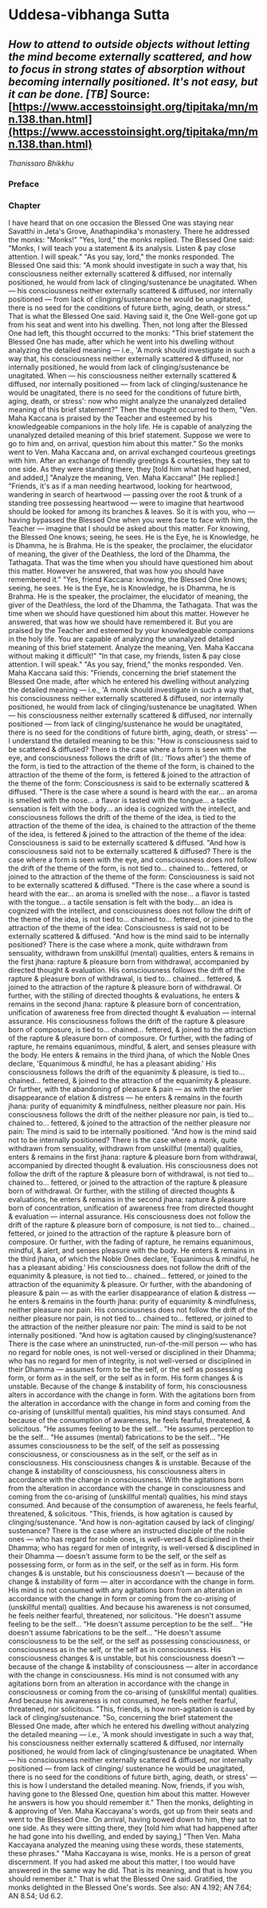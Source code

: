 # Uddesa-vibhanga Sutta
*How to attend to outside objects without letting the mind become externally scattered, and how to focus in strong states of absorption without becoming internally positioned. It's not easy, but it can be done. [TB]*
Source: [https://www.accesstoinsight.org/tipitaka/mn/mn.138.than.html](https://www.accesstoinsight.org/tipitaka/mn/mn.138.than.html)
---
*Thanissaro Bhikkhu*
### Preface
### Chapter
I have heard that on one occasion the Blessed One was staying near Savatthi in Jeta's Grove, Anathapindika's monastery. There he addressed the monks: "Monks!"
"Yes, lord," the monks replied.
The Blessed One said: "Monks, I will teach you a statement & its analysis. Listen & pay close attention. I will speak."
"As you say, lord," the monks responded.
The Blessed One said this: "A monk should investigate in such a way that, his consciousness neither externally scattered & diffused, nor internally positioned, he would from lack of clinging/sustenance be unagitated. When — his consciousness neither externally scattered & diffused, nor internally positioned — from lack of clinging/sustenance he would be unagitated, there is no seed for the conditions of future birth, aging, death, or stress."
That is what the Blessed One said. Having said it, the One Well-gone got up from his seat and went into his dwelling.
Then, not long after the Blessed One had left, this thought occurred to the monks: "This brief statement the Blessed One has made, after which he went into his dwelling without analyzing the detailed meaning — i.e., 'A monk should investigate in such a way that, his consciousness neither externally scattered & diffused, nor internally positioned, he would from lack of clinging/sustenance be unagitated. When — his consciousness neither externally scattered & diffused, nor internally positioned — from lack of clinging/sustenance he would be unagitated, there is no seed for the conditions of future birth, aging, death, or stress': now who might analyze the unanalyzed detailed meaning of this brief statement?" Then the thought occurred to them, "Ven. Maha Kaccana is praised by the Teacher and esteemed by his knowledgeable companions in the holy life. He is capable of analyzing the unanalyzed detailed meaning of this brief statement. Suppose we were to go to him and, on arrival, question him about this matter."
So the monks went to Ven. Maha Kaccana and, on arrival exchanged courteous greetings with him. After an exchange of friendly greetings & courtesies, they sat to one side. As they were standing there, they [told him what had happened, and added,] "Analyze the meaning, Ven. Maha Kaccana!"
[He replied:] "Friends, it's as if a man needing heartwood, looking for heartwood, wandering in search of heartwood — passing over the root & trunk of a standing tree possessing heartwood — were to imagine that heartwood should be looked for among its branches & leaves. So it is with you, who — having bypassed the Blessed One when you were face to face with him, the Teacher — imagine that I should be asked about this matter. For knowing, the Blessed One knows; seeing, he sees. He is the Eye, he is Knowledge, he is Dhamma, he is Brahma. He is the speaker, the proclaimer, the elucidator of meaning, the giver of the Deathless, the lord of the Dhamma, the Tathagata. That was the time when you should have questioned him about this matter. However he answered, that was how you should have remembered it."
"Yes, friend Kaccana: knowing, the Blessed One knows; seeing, he sees. He is the Eye, he is Knowledge, he is Dhamma, he is Brahma. He is the speaker, the proclaimer, the elucidator of meaning, the giver of the Deathless, the lord of the Dhamma, the Tathagata. That was the time when we should have questioned him about this matter. However he answered, that was how we should have remembered it. But you are praised by the Teacher and esteemed by your knowledgeable companions in the holy life. You are capable of analyzing the unanalyzed detailed meaning of this brief statement. Analyze the meaning, Ven. Maha Kaccana without making it difficult!"
"In that case, my friends, listen & pay close attention. I will speak."
"As you say, friend," the monks responded.
Ven. Maha Kaccana said this: "Friends, concerning the brief statement the Blessed One made, after which he entered his dwelling without analyzing the detailed meaning — i.e., 'A monk should investigate in such a way that, his consciousness neither externally scattered & diffused, nor internally positioned, he would from lack of clinging/sustenance be unagitated. When — his consciousness neither externally scattered & diffused, nor internally positioned — from lack of clinging/sustenance he would be unagitated, there is no seed for the conditions of future birth, aging, death, or stress' — I understand the detailed meaning to be this:
"How is consciousness said to be scattered & diffused? There is the case where a form is seen with the eye, and consciousness follows the drift of (lit.: 'flows after') the theme of the form, is tied to the attraction of the theme of the form, is chained to the attraction of the theme of the form, is fettered & joined to the attraction of the theme of the form: Consciousness is said to be externally scattered & diffused.
"There is the case where a sound is heard with the ear... an aroma is smelled with the nose... a flavor is tasted with the tongue... a tactile sensation is felt with the body... an idea is cognized with the intellect, and consciousness follows the drift of the theme of the idea, is tied to the attraction of the theme of the idea, is chained to the attraction of the theme of the idea, is fettered & joined to the attraction of the theme of the idea: Consciousness is said to be externally scattered & diffused.
"And how is consciousness said not to be externally scattered & diffused? There is the case where a form is seen with the eye, and consciousness does not follow the drift of the theme of the form, is not tied to... chained to... fettered, or joined to the attraction of the theme of the form: Consciousness is said not to be externally scattered & diffused.
"There is the case where a sound is heard with the ear... an aroma is smelled with the nose... a flavor is tasted with the tongue... a tactile sensation is felt with the body... an idea is cognized with the intellect, and consciousness does not follow the drift of the theme of the idea, is not tied to... chained to... fettered, or joined to the attraction of the theme of the idea: Consciousness is said not to be externally scattered & diffused.
"And how is the mind said to be internally positioned? There is the case where a monk, quite withdrawn from sensuality, withdrawn from unskillful (mental) qualities, enters & remains in the first jhana: rapture & pleasure born from withdrawal, accompanied by directed thought & evaluation. His consciousness follows the drift of the rapture & pleasure born of withdrawal, is tied to... chained... fettered, & joined to the attraction of the rapture & pleasure born of withdrawal. Or further, with the stilling of directed thoughts & evaluations, he enters & remains in the second jhana: rapture & pleasure born of concentration, unification of awareness free from directed thought & evaluation — internal assurance. His consciousness follows the drift of the rapture & pleasure born of composure, is tied to... chained... fettered, & joined to the attraction of the rapture & pleasure born of composure. Or further, with the fading of rapture, he remains equanimous, mindful, & alert, and senses pleasure with the body. He enters & remains in the third jhana, of which the Noble Ones declare, 'Equanimous & mindful, he has a pleasant abiding.' His consciousness follows the drift of the equanimity & pleasure, is tied to... chained... fettered, & joined to the attraction of the equanimity & pleasure. Or further, with the abandoning of pleasure & pain — as with the earlier disappearance of elation & distress — he enters & remains in the fourth jhana: purity of equanimity & mindfulness, neither pleasure nor pain. His consciousness follows the drift of the neither pleasure nor pain, is tied to... chained to... fettered, & joined to the attraction of the neither pleasure nor pain: The mind is said to be internally positioned.
"And how is the mind said not to be internally positioned? There is the case where a monk, quite withdrawn from sensuality, withdrawn from unskillful (mental) qualities, enters & remains in the first jhana: rapture & pleasure born from withdrawal, accompanied by directed thought & evaluation. His consciousness does not follow the drift of the rapture & pleasure born of withdrawal, is not tied to... chained to... fettered, or joined to the attraction of the rapture & pleasure born of withdrawal. Or further, with the stilling of directed thoughts & evaluations, he enters & remains in the second jhana: rapture & pleasure born of concentration, unification of awareness free from directed thought & evaluation — internal assurance. His consciousness does not follow the drift of the rapture & pleasure born of composure, is not tied to... chained... fettered, or joined to the attraction of the rapture & pleasure born of composure. Or further, with the fading of rapture, he remains equanimous, mindful, & alert, and senses pleasure with the body. He enters & remains in the third jhana, of which the Noble Ones declare, 'Equanimous & mindful, he has a pleasant abiding.' His consciousness does not follow the drift of the equanimity & pleasure, is not tied to... chained... fettered, or joined to the attraction of the equanimity & pleasure. Or further, with the abandoning of pleasure & pain — as with the earlier disappearance of elation & distress — he enters & remains in the fourth jhana: purity of equanimity & mindfulness, neither pleasure nor pain. His consciousness does not follow the drift of the neither pleasure nor pain, is not tied to... chained to... fettered, or joined to the attraction of the neither pleasure nor pain: The mind is said to be not internally positioned.
"And how is agitation caused by clinging/sustenance? There is the case where an uninstructed, run-of-the-mill person — who has no regard for noble ones, is not well-versed or disciplined in their Dhamma; who has no regard for men of integrity, is not well-versed or disciplined in their Dhamma — assumes form to be the self, or the self as possessing form, or form as in the self, or the self as in form. His form changes & is unstable. Because of the change & instability of form, his consciousness alters in accordance with the change in form. With the agitations born from the alteration in accordance with the change in form and coming from the co-arising of (unskillful mental) qualities, his mind stays consumed. And because of the consumption of awareness, he feels fearful, threatened, & solicitous.
"He assumes feeling to be the self...
"He assumes perception to be the self...
"He assumes (mental) fabrications to be the self...
"He assumes consciousness to be the self, of the self as possessing consciousness, or consciousness as in the self, or the self as in consciousness. His consciousness changes & is unstable. Because of the change & instability of consciousness, his consciousness alters in accordance with the change in consciousness. With the agitations born from the alteration in accordance with the change in consciousness and coming from the co-arising of (unskillful mental) qualities, his mind stays consumed. And because of the consumption of awareness, he feels fearful, threatened, & solicitous.
"This, friends, is how agitation is caused by clinging/sustenance.
"And how is non-agitation caused by lack of clinging/ sustenance? There is the case where an instructed disciple of the noble ones — who has regard for noble ones, is well-versed & disciplined in their Dhamma; who has regard for men of integrity, is well-versed & disciplined in their Dhamma — doesn't assume form to be the self, or the self as possessing form, or form as in the self, or the self as in form. His form changes & is unstable, but his consciousness doesn't — because of the change & instability of form — alter in accordance with the change in form. His mind is not consumed with any agitations born from an alteration in accordance with the change in form or coming from the co-arising of (unskillful mental) qualities. And because his awareness is not consumed, he feels neither fearful, threatened, nor solicitous.
"He doesn't assume feeling to be the self...
"He doesn't assume perception to be the self...
"He doesn't assume fabrications to be the self...
"He doesn't assume consciousness to be the self, or the self as possessing consciousness, or consciousness as in the self, or the self as in consciousness. His consciousness changes & is unstable, but his consciousness doesn't — because of the change & instability of consciousness — alter in accordance with the change in consciousness. His mind is not consumed with any agitations born from an alteration in accordance with the change in consciousness or coming from the co-arising of (unskillful mental) qualities. And because his awareness is not consumed, he feels neither fearful, threatened, nor solicitous.
"This, friends, is how non-agitation is caused by lack of clinging/sustenance.
"So, concerning the brief statement the Blessed One made, after which he entered his dwelling without analyzing the detailed meaning — i.e., 'A monk should investigate in such a way that, his consciousness neither externally scattered & diffused, nor internally positioned, he would from lack of clinging/sustenance be unagitated. When — his consciousness neither externally scattered & diffused, nor internally positioned — from lack of clinging/ sustenance he would be unagitated, there is no seed for the conditions of future birth, aging, death, or stress' — this is how I understand the detailed meaning. Now, friends, if you wish, having gone to the Blessed One, question him about this matter. However he answers is how you should remember it."
Then the monks, delighting in & approving of Ven. Maha Kaccayana's words, got up from their seats and went to the Blessed One. On arrival, having bowed down to him, they sat to one side. As they were sitting there, they [told him what had happened after he had gone into his dwelling, and ended by saying,] "Then Ven. Maha Kaccayana analyzed the meaning using these words, these statements, these phrases."
"Maha Kaccayana is wise, monks. He is a person of great discernment. If you had asked me about this matter, I too would have answered in the same way he did. That is its meaning, and that is how you should remember it."
That is what the Blessed One said. Gratified, the monks delighted in the Blessed One's words.
See also:
AN 4.192; AN 7.64; AN 8.54; Ud 6.2.